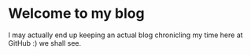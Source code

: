 # Welcome to my blog

I may actually end up keeping an actual blog chronicling my time here at GitHub :) we shall see.
